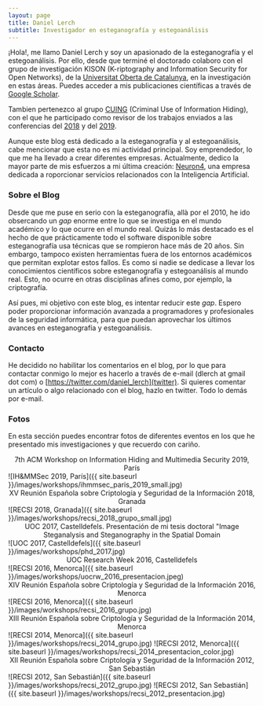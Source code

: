 ```yaml
---
layout: page
title: Daniel Lerch
subtitle: Investigador en esteganografía y estegoanálisis
---
```


¡Hola!, me llamo Daniel Lerch y soy un apasionado de la esteganografía y el estegoanálisis. Por ello, desde que terminé el doctorado colaboro con el grupo de investigación KISON (K-riptography and Information Security for Open Networks), de la [Universitat Oberta de Catalunya](https://www.uoc.edu/), en la investigación en estas áreas. Puedes acceder a mis publicaciones científicas a través de [Google Scholar](https://scholar.google.es/citations?user=5ggVkxMAAAAJ&hl=es).

Tambien pertenezco al grupo [CUING](https://cuing.org/) (Criminal Use of Information Hiding), con el que he participado como revisor de los trabajos enviados a las conferencias del [2018](https://2018.ares-conference.eu/workshops/cuing-2018/index.html) y del [2019](https://www.ares-conference.eu/workshops/cuing-2019/).

Aunque este blog está dedicado a la esteganografía y al estegoanálisis, cabe mencionar que esta no es mi actividad principal. Soy emprendedor, lo que me ha llevado a crear diferentes empresas. Actualmente, dedico la mayor parte de mis esfuerzos a mi última creación: [Neuron4](http://neuron4.com/), una empresa dedicada a roporcionar servicios relacionados con la Inteligencia Artificial.


### Sobre el Blog
Desde que me puse en serio con la esteganografía, allà por el 2010, he ido obsercando un *gap* enorme entre lo que se investiga en el mundo académico y lo que ocurre en el mundo real. Quizás lo más destacado es el hecho de que prácticamente todo el software disponible sobre esteganografía usa técnicas que se rompieron hace más de 20 años. Sin embargo, tampoco existen herramientas fuera de los entornos académicos que permitan explotar estos fallos. Es como si nadie se dedicase a llevar los conocimientos científicos sobre esteganografía y estegoanálisis al mundo real. Esto, no ocurre en otras disciplinas afines como, por ejemplo, la criptografía.

Así pues, mi objetivo con este blog, es intentar reducir este *gap*. Espero poder proporcionar información avanzada a programadores y profesionales de la seguridad informática, para que puedan aprovechar los últimos avances en esteganografía y estegoanálisis.


### Contacto
He decidido no habilitar los comentarios en el blog, por lo que para contactar conmigo lo mejor es hacerlo a través de e-mail (dlerch at gmail dot com) o [https://twitter.com/daniel_lerch](twitter). Si quieres comentar un artículo o algo relacionado con el blog, hazlo en twitter. Todo lo demás por e-mail.



### Fotos
En esta sección puedes encontrar fotos de diferentes eventos en los que he presentado mis investigaciones y que recuerdo con cariño.

<center>7th ACM Workshop on Information Hiding and Multimedia Security 2019, París</center>
![IH&MMSec 2019, París]({{ site.baseurl }}/images/workshops/ihmmsec_paris_2019_small.jpg)

<center>XV Reunión Española sobre Criptología y Seguridad de la Información 2018, Granada</center>
![RECSI 2018, Granada]({{ site.baseurl }}/images/workshops/recsi_2018_grupo_small.jpg)

<center>UOC 2017, Castelldefels. Presentación de mi tesis doctoral "Image Steganalysis and Steganography in the Spatial Domain</center>
![UOC 2017, Castelldefels]({{ site.baseurl }}/images/workshops/phd_2017.jpg)

<center>UOC Research Week 2016, Castelldefels</center>
![RECSI 2016, Menorca]({{ site.baseurl }}/images/workshops/uocrw_2016_presentacion.jpeg)

<center>XIV Reunión Española sobre Criptología y Seguridad de la Información 2016, Menorca</center>
![RECSI 2016, Menorca]({{ site.baseurl }}/images/workshops/recsi_2016_grupo.jpg)

<center>XIII Reunión Española sobre Criptología y Seguridad de la Información 2014, Menorca</center>
![RECSI 2014, Menorca]({{ site.baseurl }}/images/workshops/recsi_2014_grupo.jpg)
![RECSI 2012, Menorca]({{ site.baseurl }}/images/workshops/recsi_2014_presentacion_color.jpg)

<center>XII Reunión Española sobre Criptología y Seguridad de la Información 2012, San Sebastián</center>
![RECSI 2012, San Sebastián]({{ site.baseurl }}/images/workshops/recsi_2012_grupo.jpg)
![RECSI 2012, San Sebastián]({{ site.baseurl }}/images/workshops/recsi_2012_presentacion.jpg)





